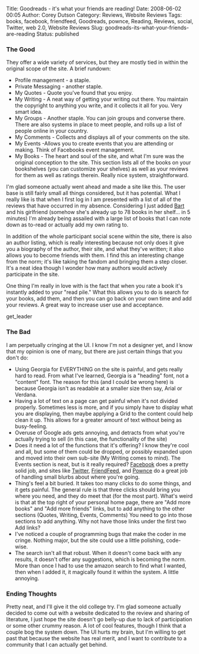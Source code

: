 Title: Goodreads - it's what your friends are reading!
Date: 2008-06-02 00:05
Author: Corey Dutson
Category: Reviews, Website Reviews
Tags: books, facebook, friendfeed, Goodreads, pownce, Reading, Reviews, social, Twitter, web 2.0, Website Reviews
Slug: goodreads-its-what-your-friends-are-reading
Status: published

### The Good

They offer a wide variety of services, but they are mostly tied in
within the original scope of the site. A brief rundown:

-   Profile management - a staple.
-   Private Messaging - another staple.
-   My Quotes - Quote you've found that you enjoy.
-   My Writing - A neat way of getting your writing out there. You
    maintain the copyright to anything you write, and it collects it all
    for you. Very smart idea.
-   My Groups - Another staple. You can join groups and converse there.
    There are also systems in place to meet people, and rolls up a list
    of people online in your country.
-   My Comments - Collects and displays all of your comments on
    the site.
-   My Events -Allows you to create events that you are attending
    or making. Think of Facebooks event management.
-   My Books - The heart and soul of the site, and what I'm sure was the
    original conception to the site. This section lists all of the books
    on your bookshelves (you can customize your shelves) as well as your
    reviews for them as well as ratings therein. Really nice
    system, straightforward.

I'm glad someone actually went ahead and made a site like this. The user
base is still fairly small all things considered, but it has potential.
What I really like is that when I first log in I am presented with a
list of all of the reviews that have occurred in my absence. Considering
I just added [Bart](http://bart.whahay.net "don't wait") and his
girlfriend (somehow she's already up to 78 books in her shelf... in 5
minutes) I'm already being assailed with a large list of books that I
can note down as to-read or actually add my own rating to.

In addition of the whole participant social scene within the site, there
is also an author listing, which is really interesting because not only
does it give you a biography of the author, their site, and what they've
written; it also allows you to become friends with them. I find this an
interesting change from the norm; it's like taking the fandom and
bringing them a step closer. It's a neat idea though I wonder how many
authors would actively participate in the site.

One thing I'm really in love with is the fact that when you rate a book
it's instantly added to your "read pile." What this allows you to do is
search for your books, add them, and then you can go back on your own
time and add your reviews. A great way to increase user use and
acceptance.

get\_leader

### The Bad

I am perpetually cringing at the UI. I know I'm not a designer yet, and
I know that my opinion is one of many, but there are just certain things
that you don't do:

-   Using Georgia for EVERYTHING on the site is painful, and gets really
    hard to read. From what I've learned, Georgia is a "heading" font,
    not a "content" font. The reason for this (and I could be
    wrong here) is because Georgia isn't as readable at a smaller size
    then say, Arial or Verdana.
-   Having a lot of text on a page can get painful when it's not
    divided properly. Sometimes less is more, and if you simply have to
    display what you are displaying, then maybe applying a Grid to the
    content could help clean it up. This allows for a greater amount of
    text without being as busy-feeling.
-   Overuse of Google ads gets annoying, and detracts from what you're
    actually trying to sell (in this case, the functionality of
    the site)
-   Does it need a lot of the functions that it's offering? I know
    they're cool and all, but some of them could be dropped, or possibly
    expanded upon and moved into their own sub-site (My Writing comes
    to mind). The Events section is neat, but is it really required?
    [Facebook](http://www.facebook.com "Facebook") does a pretty solid
    job, and sites like [Twitter](http://www.twitter.com "Twitter"),
    [FriendFeed](http://friendfeed.com "Friendfeed"), and
    [Pownce](http://pownce.com "Pownce.com") do a great job of handling
    small blurbs about where you're going.
-   Thing's feel a bit buried. It takes too many clicks to do some
    things, and it gets painful. The general rule is that three clicks
    should bring you where you need, and they do meet that (for the
    most part). What's weird is that at the top right of your personal
    home page, there are "Add more books" and "Add more friends" links,
    but to add anything to the other sections (Quotes, Writing,
    Events, Comments) You need to go into those sections to
    add anything. Why not have those links under the first two Add
    links?
-   I've noticed a couple of programming bugs that make the coder in
    me cringe. Nothing major, but the site could use a little
    polishing, code-wise.
-   The search isn't all that robust. When it doesn't come back with any
    results, it doesn't offer any suggestions, which is becoming
    the norm. More than once I had to use the amazon search to find what
    I wanted, then when I added it, it magically found it within
    the system. A little annoying.

### Ending Thoughts

Pretty neat, and I'll give it the old college try. I'm glad someone
actually decided to come out with a website dedicated to the review and
sharing of literature, I just hope the site doesn't go belly-up due to
lack of participation or some other crummy reason. A lot of cool
features, though I think that a couple bog the system down. The UI hurts
my brain, but I'm willing to get past that because the website has real
merit, and I want to contribute to a community that I can actually get
behind.
